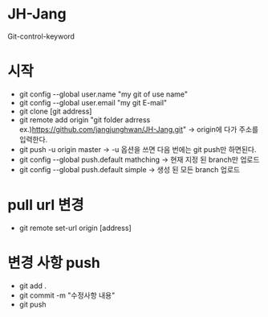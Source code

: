 # JH-Jang
Git-control-keyword


# 시작
- git config --global user.name "my git of use name" 
- git config --global user.email "my git E-mail"
- git clone [git address]
- git remote add origin "git folder adrress ex.)https://github.com/jangjunghwan/JH-Jang.git"  -> origin에 다가 주소를 입력한다.
- git push -u origin master  ->  -u 옵션을 쓰면 다음 번에는 git push만 하면된다.
- git config --global push.default mathching  ->  현재 지정 된 branch만 업로드
- git config --global push.default simple   -> 생성 된 모든 branch 업로드

# pull url 변경
- git remote set-url origin [address]


# 변경 사항 push
- git add .
- git commit -m "수정사항 내용"
- git push
